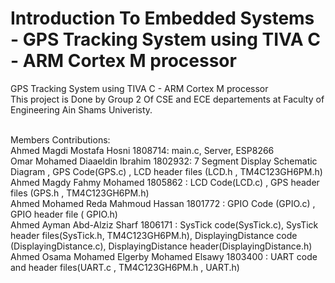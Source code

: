 # Introduction To Embedded Systems - GPS Tracking System using TIVA C - ARM Cortex M processor
GPS Tracking System using TIVA C - ARM Cortex M processor </br>
This project is Done by Group 2 Of CSE and ECE departements at Faculty of Engineering Ain Shams Univeristy. </br></br>

Members Contributions: </br>
Ahmed Magdi Mostafa Hosni 1808714: main.c, Server, ESP8266 </br>
Omar Mohamed Diaaeldin Ibrahim 1802932: 7 Segment Display Schematic Diagram , GPS Code(GPS.c) , LCD header files (LCD.h , TM4C123GH6PM.h) </br>
Ahmed Magdy Fahmy Mohamed 1805862 : LCD Code(LCD.c) , GPS header files (GPS.h , TM4C123GH6PM.h) </br>
Ahmed Mohamed Reda Mahmoud Hassan 1801772 : GPIO Code (GPIO.c) , GPIO header file ( GPIO.h) </br>
Ahmed Ayman Abd-Alziz Sharf 1806171 : SysTick code(SysTick.c), SysTick header files(SysTick.h, TM4C123GH6PM.h), DisplayingDistance code (DisplayingDistance.c), DisplayingDistance header(DisplayingDistance.h) </br>
Ahmed Osama Mohamed Elgerby Mohamed Elsawy 1803400 : UART code and header files(UART.c , TM4C123GH6PM.h , UART.h) </br>



